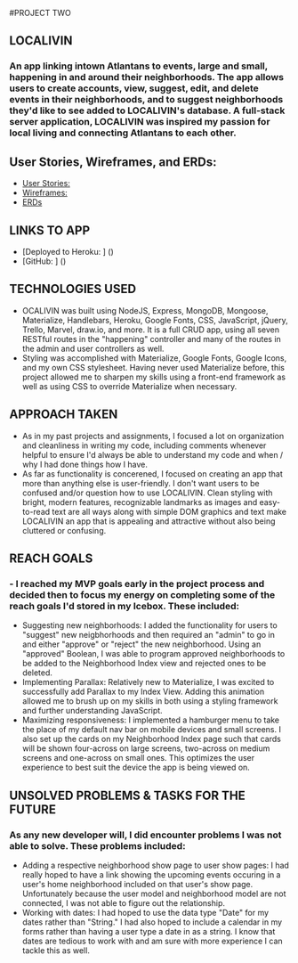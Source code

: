 #PROJECT TWO

## LOCALIVIN
### An app linking intown Atlantans to events, large and small, happening in and around their neighborhoods. The app allows users to create accounts, view, suggest, edit, and delete events in their neighborhoods, and to suggest neighborhoods they'd like to see added to LOCALIVIN's database. A full-stack server application, LOCALIVIN was inspired my passion for local living and connecting Atlantans to each other.

## User Stories, Wireframes, and ERDs:
* [User Stories:](https://trello.com/b/7sKf4hom/wdi-project-2)
* [Wireframes:](https://marvelapp.com/project/2298707/)
* [ERDs](https://github.com/ebhinch/project_two/commit/728cfccbd859adbb2621e10c3c8b19853da824b8)

## LINKS TO APP
* [Deployed to Heroku: ] () 
* [GitHub: ] () 

## TECHNOLOGIES USED 
* OCALIVIN was built using NodeJS, Express, MongoDB, Mongoose, Materialize, Handlebars, Heroku, Google Fonts, CSS, JavaScript, jQuery, Trello, Marvel, draw.io, and more. It is a full CRUD app, using all seven RESTful routes in the "happening" controller and many of the routes in the admin and user controllers as well. 
* Styling was accomplished with Materialize, Google Fonts, Google Icons, and my own CSS stylesheet. Having never used Materialize before, this project allowed me to sharpen my skills using a front-end framework as well as using CSS to override Materialize when necessary. 

## APPROACH TAKEN
* As in my past projects and assignments, I focused a lot on organization and cleanliness in writing my code, including comments whenever helpful to ensure I'd always be able to understand my code and when / why I had done things how I have. 
* As far as functionality is concerened, I focused on creating an app that more than anything else is user-friendly. I don't want users to be confused and/or question how to use LOCALIVIN. Clean styling with bright, modern features, recognizable landmarks as images and easy-to-read text are all ways along with simple DOM graphics and text make LOCALIVIN an app that is appealing and attractive without also being cluttered or confusing.

## REACH GOALS
### - I reached my MVP goals early in the project process and decided then to focus my energy on completing some of the reach goals I'd stored in my Icebox. These included: 
* Suggesting new neighborhoods: I added the functionality for users to "suggest" new neigbhorhoods and then required an "admin" to go in and either "approve" or "reject" the new neighborhood. Using an "approved" Boolean, I was able to program approved neighborhoods to be added to the Neighborhood Index view and rejected ones to be deleted.
* Implementing Parallax: Relatively new to Materialize, I was excited to successfully add Parallax to my Index View. Adding this animation allowed me to brush up on my skills in both using a styling framework and further understanding JavaScript.
* Maximizing responsiveness: I implemented a hamburger menu to take the place of my default nav bar on mobile devices and small screens. I also set up the cards on my Neighborhood Index page such that cards will be shown four-across on large screens, two-across on medium screens and one-across on small ones. This optimizes the user experience to best suit the device the app is being viewed on.

## UNSOLVED PROBLEMS & TASKS FOR THE FUTURE
### As any new developer will, I did encounter problems I was not able to solve. These problems included: 
* Adding a respective neighborhood show page to user show pages: I had really hoped to have a link showing the upcoming events occuring in a user's home neighborhood included on that user's show page. Unfortunately because the user model and neighborhood model are not connected, I was not able to figure out the relationship. 
* Working with dates: I had hoped to use the data type "Date" for my dates rather than "String." I had also hoped to include a calendar in my forms rather than having a user type a date in as a string. I know that dates are tedious to work with and am sure with more experience I can tackle this as well. 
